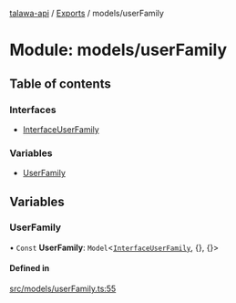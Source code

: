 [talawa-api](../README.md) / [Exports](../modules.md) / models/userFamily

# Module: models/userFamily

## Table of contents

### Interfaces

- [InterfaceUserFamily](../interfaces/models_userFamily.InterfaceUserFamily.md)

### Variables

- [UserFamily](models_userFamily.md#userfamily)

## Variables

### UserFamily

• `Const` **UserFamily**: `Model`\<[`InterfaceUserFamily`](../interfaces/models_userFamily.InterfaceUserFamily.md), \{\}, \{\}\>

#### Defined in

[src/models/userFamily.ts:55](https://github.com/adi790uu/talawa-api/blob/5146430/src/models/userFamily.ts#L55)
